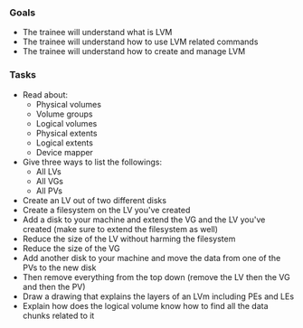 ### Goals
- The trainee will understand what is LVM
- The trainee will understand how to use LVM related commands
- The trainee will understand how to create and manage LVM

### Tasks
- Read about:
  - Physical volumes
  - Volume groups
  - Logical volumes
  - Physical extents
  - Logical extents
  - Device mapper
- Give three ways to list the followings:
  - All LVs
  - All VGs
  - All PVs
- Create an LV out of two different disks 
- Create a filesystem on the LV you've created 
- Add a disk to your machine and extend the VG and the LV you've created (make sure to extend the filesystem as well)
- Reduce the size of the LV without harming the filesystem 
- Reduce the size of the VG
- Add another disk to your machine and move the data from one of the PVs to the new disk
- Then remove everything from the top down (remove the LV then the VG and then the PV)
- Draw a drawing that explains the layers of an LVm including PEs and LEs
- Explain how does the logical volume know how to find all the data chunks related to it 
